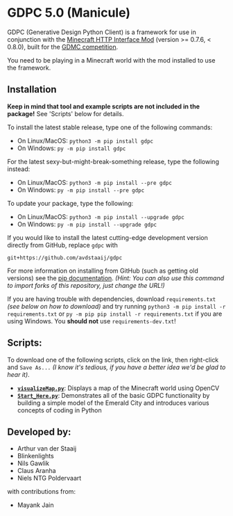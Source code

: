 # GDPC 5.0 (Manicule)

GDPC (Generative Design Python Client) is a framework for use in conjunction with the [Minecraft HTTP Interface Mod](https://github.com/Niels-NTG/gdmc_http_interface) (version >= 0.7.6, < 0.8.0), built for the [GDMC competition](https://gendesignmc.engineering.nyu.edu).

You need to be playing in a Minecraft world with the mod installed to use the framework.

## Installation
**Keep in mind that tool and example scripts are not included in the package!** See 'Scripts' below for details.

To install the latest stable release, type one of the following commands:
- On Linux/MacOS: `python3 -m pip install gdpc`
- On Windows: `py -m pip install gdpc`

For the latest sexy-but-might-break-something release, type the following instead:
- On Linux/MacOS: `python3 -m pip install --pre gdpc`
- On Windows: `py -m pip install --pre gdpc`

To update your package, type the following:
- On Linux/MacOS: `python3 -m pip install --upgrade gdpc`
- On Windows: `py -m pip install --upgrade gdpc`

If you would like to install the latest cutting-edge development version directly from GitHub, replace `gdpc` with

`git+https://github.com/avdstaaij/gdpc`

For more information on installing from GitHub (such as getting old versions) see the [pip documentation](https://pip.pypa.io/en/stable/topics/vcs-support/).
*(Hint: You can also use this command to import forks of this repository, just change the URL!)*

If you are having trouble with dependencies, download `requirements.txt` *(see below on how to download)* and try running `python3 -m pip install -r requirements.txt` or `py -m pip pip install -r requirements.txt` if you are using Windows. You **should not** use `requirements-dev.txt`!

## Scripts:
To download one of the following scripts, click on the link, then right-click and `Save As...` *(I know it's tedious, if you have a better idea we'd be glad to hear it)*.

- [**`visualizeMap.py`**](examples/visualizeMap.py): Displays a map of the Minecraft world using OpenCV
- [**`Start_Here.py`**](examples/Start_Here.py): Demonstrates all of the basic GDPC functionality by building a simple model of the Emerald City and introduces various concepts of coding in Python

## Developed by:
- Arthur van der Staaij
- Blinkenlights
- Nils Gawlik
- Claus Aranha
- Niels NTG Poldervaart

with contributions from:
- Mayank Jain
